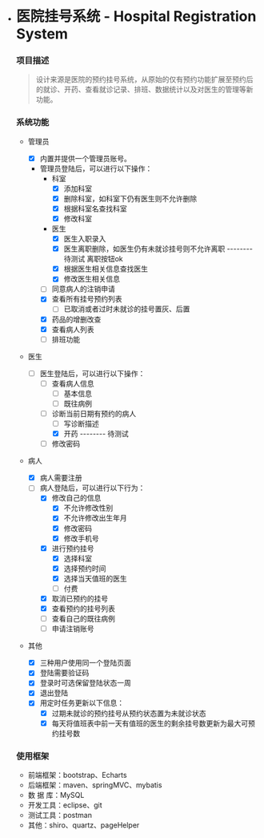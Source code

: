 - # 医院挂号系统 - Hospital Registration System

  ### 项目描述

  > 设计来源是医院的预约挂号系统，从原始的仅有预约功能扩展至预约后的就诊、开药、查看就诊记录、排班、数据统计以及对医生的管理等新功能。

  ### 系统功能

  - 管理员

      - [x] 内置并提供一个管理员账号。
      - 管理员登陆后，可以进行以下操作：
         - 科室
            - [x] 添加科室
            - [x] 删除科室，如科室下仍有医生则不允许删除
            - [x] 根据科室名查找科室
            - [x] 修改科室
         - 医生
         	- [x] 医生入职录入 
            - [x] 医生离职删除，如医生仍有未就诊挂号则不允许离职  -------- 待测试  离职按钮ok
            - [x] 根据医生相关信息查找医生 
            - [x] 修改医生相关信息
         - [ ] 同意病人的注销申请
         - [x] 查看所有挂号预约列表
            - [ ] 已取消或者过时未就诊的挂号置灰、后置
         - [x] 药品的增删改查
         - [x] 查看病人列表
         - [ ] 排班功能

  - 医生

      - [ ] 医生登陆后，可以进行以下操作：
         - [ ] 查看病人信息
            - [ ] 基本信息
            - [ ] 既往病例
         - [ ] 诊断当前日期有预约的病人
            - [ ] 写诊断描述
            - [x] 开药  -------- 待测试
         - [ ] 修改密码

  - 病人

      - [x] 病人需要注册
      - [ ] 病人登陆后，可以进行以下行为：
         - [x] 修改自己的信息
            - [x] 不允许修改性别
            - [x] 不允许修改出生年月
            - [x] 修改密码
            - [x] 修改手机号
         - [x] 进行预约挂号
            - [x] 选择科室
            - [x] 选择预约时间
            - [x] 选择当天值班的医生
            - [ ] 付费
         - [x] 取消已预约的挂号
         - [x] 查看预约的挂号列表
         - [ ] 查看自己的既往病例
         - [ ] 申请注销账号

  - 其他

      - [x] 三种用户使用同一个登陆页面
      - [x] 登陆需要验证码
      - [x] 登录时可选保留登陆状态一周
      - [x] 退出登陆
      - [x] 用定时任务更新以下信息：
         - [x] 过期未就诊的预约挂号从预约状态置为未就诊状态
         - [x] 每天将值班表中前一天有值班的医生的剩余挂号数更新为最大可预约挂号数

  ### 使用框架

  - 前端框架：bootstrap、Echarts
  - 后端框架：maven、springMVC、mybatis
  - 数 据 库：MySQL
  - 开发工具：eclipse、git
  - 测试工具：postman
  - 其他：shiro、quartz、pageHelper